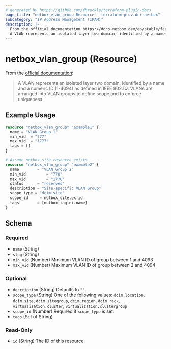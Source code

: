 ```yaml
---
# generated by https://github.com/fbreckle/terraform-plugin-docs
page_title: "netbox_vlan_group Resource - terraform-provider-netbox"
subcategory: "IP Address Management (IPAM)"
description: |-
  From the official documentation https://docs.netbox.dev/en/stable/features/vlans/#vlans:
  A VLAN represents an isolated layer two domain, identified by a name and a numeric ID (1-4094) as defined in IEEE 802.1Q. VLANs are arranged into VLAN groups to define scope and to enforce uniqueness.
---
```


# netbox_vlan_group (Resource)

From the [official documentation](https://docs.netbox.dev/en/stable/features/vlans/#vlans):

> A VLAN represents an isolated layer two domain, identified by a name and a numeric ID (1-4094) as defined in IEEE 802.1Q. VLANs are arranged into VLAN groups to define scope and to enforce uniqueness.

## Example Usage

```terraform
resource "netbox_vlan_group" "example1" {
  name = "VLAN Group 1"
  min_vid  = "777"
  max_vid  = "1777"
  tags = []
}

# Assume netbox_site resource exists
resource "netbox_vlan_group" "example2" {
  name        = "VLAN Group 2"
  min_vid         = "778"
  max_vid         = "1778"
  status      = "reserved"
  description = "Site-specific VLAN Group"
  scope_type = "dcim.site"
  scope_id     = netbox_site.ex.id
  tags        = [netbox_tag.ex.name]
}
```

<!-- schema generated by tfplugindocs -->
## Schema

### Required

- `name` (String)
- `slug` (String)
- `min_vid` (Number) Minimum VLAN ID of group between 1 and 4093
- `max_vid` (Number) Maximum VLAN ID of group between 2 and 4094

### Optional

- `description` (String) Defaults to `""`.
- `scope_type` (String) One of the following values: `dcim.location`, `dcim.site`, `dcim.sitegroup`, `dcim.region`, `dcim.rack`, `virtualization.cluster`, `virtualization.clustergroup`
- `scope_id` (Number) Required if `scope_type` is set.
- `tags` (Set of String)

### Read-Only

- `id` (String) The ID of this resource.


